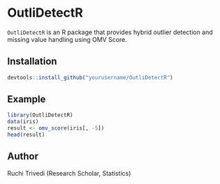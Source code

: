 # OutliDetectR

`OutliDetectR` is an R package that provides hybrid outlier detection and missing value handling using OMV Score.

## Installation

```r
devtools::install_github("yourusername/OutliDetectR")
```

## Example

```r
library(OutliDetectR)
data(iris)
result <- omv_score(iris[, -5])
head(result)
```

## Author

Ruchi Trivedi (Research Scholar, Statistics)
